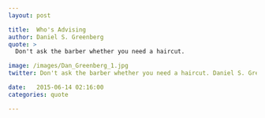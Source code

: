 ```yaml
---
layout: post

title:  Who's Advising
author: Daniel S. Greenberg
quote: > 
  Don't ask the barber whether you need a haircut.

image: /images/Dan_Greenberg_1.jpg
twitter: Don't ask the barber whether you need a haircut. Daniel S. Greenberg http://quotes.stockflare.com/

date:   2015-06-14 02:16:00
categories: quote

---
```


